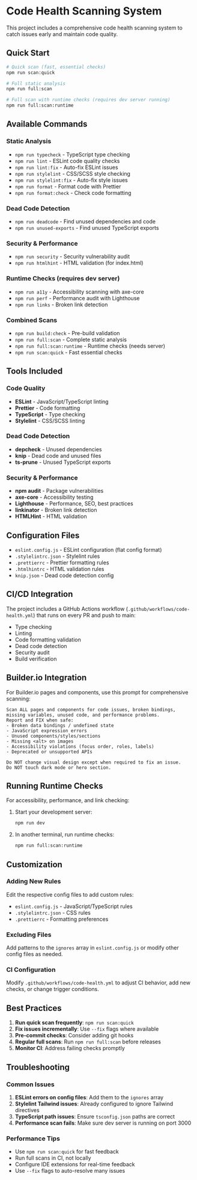 # Code Health Scanning System

This project includes a comprehensive code health scanning system to catch issues early and maintain code quality.

## Quick Start

```bash
# Quick scan (fast, essential checks)
npm run scan:quick

# Full static analysis
npm run full:scan

# Full scan with runtime checks (requires dev server running)
npm run full:scan:runtime
```

## Available Commands

### Static Analysis
- `npm run typecheck` - TypeScript type checking
- `npm run lint` - ESLint code quality checks
- `npm run lint:fix` - Auto-fix ESLint issues
- `npm run stylelint` - CSS/SCSS style checking
- `npm run stylelint:fix` - Auto-fix style issues
- `npm run format` - Format code with Prettier
- `npm run format:check` - Check code formatting

### Dead Code Detection
- `npm run deadcode` - Find unused dependencies and code
- `npm run unused-exports` - Find unused TypeScript exports

### Security & Performance
- `npm run security` - Security vulnerability audit
- `npm run htmlhint` - HTML validation (for index.html)

### Runtime Checks (requires dev server)
- `npm run a11y` - Accessibility scanning with axe-core
- `npm run perf` - Performance audit with Lighthouse  
- `npm run links` - Broken link detection

### Combined Scans
- `npm run build:check` - Pre-build validation
- `npm run full:scan` - Complete static analysis
- `npm run full:scan:runtime` - Runtime checks (needs server)
- `npm run scan:quick` - Fast essential checks

## Tools Included

### Code Quality
- **ESLint** - JavaScript/TypeScript linting
- **Prettier** - Code formatting
- **TypeScript** - Type checking
- **Stylelint** - CSS/SCSS linting

### Dead Code Detection
- **depcheck** - Unused dependencies
- **knip** - Dead code and unused files
- **ts-prune** - Unused TypeScript exports

### Security & Performance
- **npm audit** - Package vulnerabilities
- **axe-core** - Accessibility testing
- **Lighthouse** - Performance, SEO, best practices
- **linkinator** - Broken link detection
- **HTMLHint** - HTML validation

## Configuration Files

- `eslint.config.js` - ESLint configuration (flat config format)
- `.stylelintrc.json` - Stylelint rules
- `.prettierrc` - Prettier formatting rules
- `.htmlhintrc` - HTML validation rules
- `knip.json` - Dead code detection config

## CI/CD Integration

The project includes a GitHub Actions workflow (`.github/workflows/code-health.yml`) that runs on every PR and push to main:

- Type checking
- Linting
- Code formatting validation
- Dead code detection
- Security audit
- Build verification

## Builder.io Integration

For Builder.io pages and components, use this prompt for comprehensive scanning:

```
Scan ALL pages and components for code issues, broken bindings, missing variables, unused code, and performance problems. 
Report and FIX when safe:
- Broken data bindings / undefined state
- JavaScript expression errors
- Unused components/styles/sections
- Missing <alt> on images
- Accessibility violations (focus order, roles, labels)
- Deprecated or unsupported APIs

Do NOT change visual design except when required to fix an issue.
Do NOT touch dark mode or hero section.
```

## Running Runtime Checks

For accessibility, performance, and link checking:

1. Start your development server:
   ```bash
   npm run dev
   ```

2. In another terminal, run runtime checks:
   ```bash
   npm run full:scan:runtime
   ```

## Customization

### Adding New Rules
Edit the respective config files to add custom rules:
- `eslint.config.js` - JavaScript/TypeScript rules
- `.stylelintrc.json` - CSS rules
- `.prettierrc` - Formatting preferences

### Excluding Files
Add patterns to the `ignores` array in `eslint.config.js` or modify other config files as needed.

### CI Configuration
Modify `.github/workflows/code-health.yml` to adjust CI behavior, add new checks, or change trigger conditions.

## Best Practices

1. **Run quick scan frequently**: `npm run scan:quick`
2. **Fix issues incrementally**: Use `--fix` flags where available
3. **Pre-commit checks**: Consider adding git hooks
4. **Regular full scans**: Run `npm run full:scan` before releases
5. **Monitor CI**: Address failing checks promptly

## Troubleshooting

### Common Issues

1. **ESLint errors on config files**: Add them to the `ignores` array
2. **Stylelint Tailwind issues**: Already configured to ignore Tailwind directives
3. **TypeScript path issues**: Ensure `tsconfig.json` paths are correct
4. **Performance scan fails**: Make sure dev server is running on port 3000

### Performance Tips

- Use `npm run scan:quick` for fast feedback
- Run full scans in CI, not locally
- Configure IDE extensions for real-time feedback
- Use `--fix` flags to auto-resolve many issues
